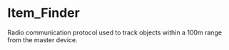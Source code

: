 # Item_Finder
Radio communication protocol used to track objects within a 100m range from the master device.

